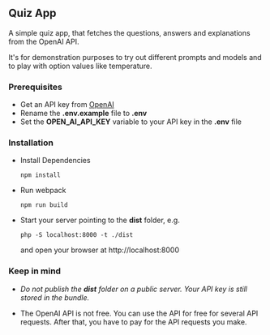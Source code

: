## Quiz App

A simple quiz app, that fetches the questions, answers and explanations from the OpenAI API.

It's for demonstration purposes to try out different prompts and models and to play with option values like temperature.

### Prerequisites
-   Get an API key from [OpenAI](https://platform.openai.com/)
-   Rename the **.env.example** file to **.env**
-   Set the **OPEN_AI_API_KEY** variable to your API key in the **.env** file

### Installation
-   Install Dependencies
    ```
    npm install
    ```
-   Run webpack
    ```
    npm run build
    ```
-   Start your server pointing to the **dist** folder, e.g.
    ```
    php -S localhost:8000 -t ./dist
    ```
    and open your browser at http://localhost:8000

### Keep in mind
-  *Do not publish the **dist** folder on a public server. Your API key is still stored in the bundle.*


-  The OpenAI API is not free. You can use the API for free for several API requests.
   After that, you have to pay for the API requests you make.

